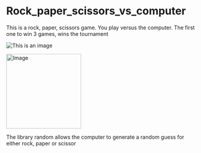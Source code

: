 # Rock_paper_scissors_vs_computer
This is a rock, paper, scissors game. You play versus the computer. The first one to win 3 games, wins the tournament

![This is an image](https://static.vecteezy.com/system/resources/previews/000/691/497/original/rock-paper-scissors-neon-icons-vector.jpg)

<img alt="Image" width="200px" srs="https://static.vecteezy.com/system/resources/previews/000/691/497/original/rock-paper-scissors-neon-icons-vector.jpg" />

The library random allows the computer to generate a random guess for either rock, paper or scissor

